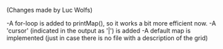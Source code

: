 (Changes made by Luc Wolfs)

-A for-loop is added to printMap(), so it works a bit more efficient now. 
-A 'cursor' (indicated in the output as '|') is added
-A default map is implemented (just in case there is no file with a description of the grid)


